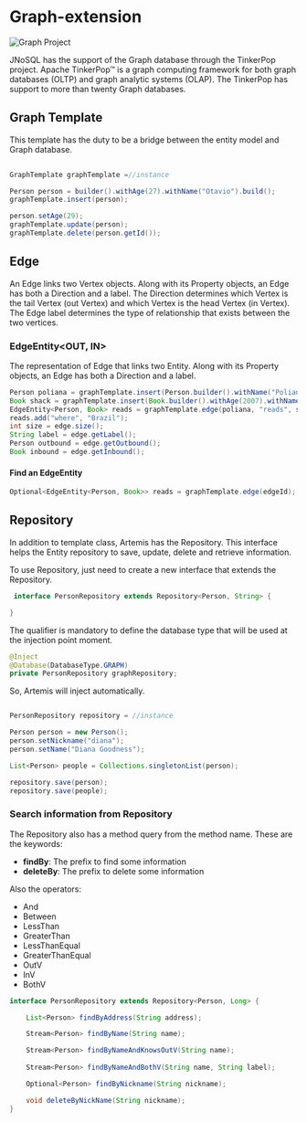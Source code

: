 # Graph-extension

![Graph Project](https://github.com/JNOSQL/jnosql-site/blob/master/assets/img/logos/tinkerpop.png)

JNoSQL has the support of the Graph database through the TinkerPop project. Apache TinkerPop™ is a graph computing framework for both graph databases (OLTP) and graph analytic systems (OLAP). The TinkerPop has support to more than twenty Graph databases.

## Graph Template

  This template has the duty to be a bridge between the entity model and Graph database.
  
 ```java 
  
GraphTemplate graphTemplate =//instance

 Person person = builder().withAge(27).withName("Otavio").build();
graphTemplate.insert(person);

person.setAge(29);
graphTemplate.update(person);
graphTemplate.delete(person.getId());

```

## Edge
 
   An Edge links two Vertex objects. Along with its Property objects, an Edge has both a Direction and a label. The Direction determines which Vertex is the tail Vertex (out Vertex) and which Vertex is the head Vertex (in Vertex). The Edge label determines the type of relationship that exists between the two vertices.

### EdgeEntity<OUT, IN>

The representation of Edge that links two Entity. Along with its Property objects, an Edge has both a Direction and a label.

```java
Person poliana = graphTemplate.insert(Person.builder().withName("Poliana").withAge(25).build());
Book shack = graphTemplate.insert(Book.builder().withAge(2007).withName("The Shack").build());
EdgeEntity<Person, Book> reads = graphTemplate.edge(poliana, "reads", shack);
reads.add("where", "Brazil");
int size = edge.size();
String label = edge.getLabel();
Person outbound = edge.getOutbound();
Book inbound = edge.getInbound();
```

#### Find an EdgeEntity


```java
Optional<EdgeEntity<Person, Book>> reads = graphTemplate.edge(edgeId);
```


## Repository

In addition to template class, Artemis has the Repository. This interface helps the Entity repository to save, update, delete and retrieve information.

To use Repository, just need to create a new interface that extends the Repository.

```java
 interface PersonRepository extends Repository<Person, String> {

}
```

The qualifier is mandatory to define the database type that will be used at the injection point moment.

```java
@Inject
@Database(DatabaseType.GRAPH)
private PersonRepository graphRepository;
```

So, Artemis will inject automatically.

```java

PersonRepository repository = //instance

Person person = new Person();
person.setNickname("diana");
person.setName("Diana Goodness");

List<Person> people = Collections.singletonList(person);

repository.save(person);
repository.save(people);

```

### Search information from Repository

The Repository also has a method query from the method name. These are the keywords:

* **findBy**: The prefix to find some information
* **deleteBy**: The prefix to delete some information

Also the operators:

* And
* Between
* LessThan
* GreaterThan
* LessThanEqual
* GreaterThanEqual
* OutV
* InV
* BothV

```java
interface PersonRepository extends Repository<Person, Long> {

    List<Person> findByAddress(String address);

    Stream<Person> findByName(String name);

    Stream<Person> findByNameAndKnowsOutV(String name);
    
    Stream<Person> findByNameAndBothV(String name, String label);

    Optional<Person> findByNickname(String nickname);

    void deleteByNickName(String nickname);
}
```
